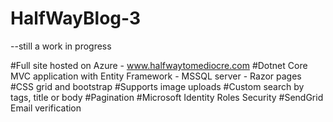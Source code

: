 # HalfWayBlog-3

--still a work in progress

#Full site hosted on Azure - www.halfwaytomediocre.com
#Dotnet Core MVC application with Entity Framework - MSSQL server - Razor pages
#CSS grid and bootstrap
#Supports image uploads
#Custom search by tags, title or body
#Pagination
#Microsoft Identity Roles Security
#SendGrid Email verification
